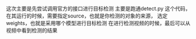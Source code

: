 这次主要是先尝试调用官方的接口进行目标检测
主要是跑通detect.py 这个代码，在其运行的时候，需要指定source，也就是你检测的对象的来源，
选定 weights，也就是采用哪个模型进行目标检测
在进行检测视频的时候，最后可以从视频中看到检测的结果
